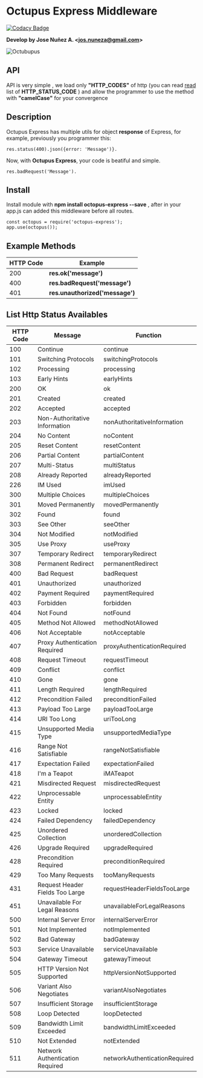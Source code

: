 # Octupus Express Middleware

   [![Codacy Badge](https://api.codacy.com/project/badge/Grade/b9968baf198a4d1a9568d663fd24c560)](https://www.codacy.com/manual/jsDotx3/Octupus-Express?utm_source=github.com&amp;utm_medium=referral&amp;utm_content=jsDotx3/Octupus-Express&amp;utm_campaign=Badge_Grade)

**Develop by Jose Nuñez A. <[jos.nuneza@gmail.com](malito:jos.nuneza@gmail.com)>**

![Octubupus](https://i.imgur.com/noVwE9b.png)

## API

API is very simple , we load only **"HTTP_CODES"** of http (you can read [read](https://nodejs.org/api/http.html#http_http_status_codes) list of **HTTP_STATUS_CODE** ) and allow the programmer to use the method with **"camelCase"** for your convergence

## Description

Octupus Express has multiple utils for object **response** of Express, for example, previously you programmer this:
```
res.status(400).json({error: 'Message')}.
```
Now, with **Octupus Express**, your code is beatiful and simple.
```
res.badRequest('Message').
```


## Install

Install module with **npm install octopus-express --save** , after in your app.js can added this middleware before all routes.

```
const octopus = require('octopus-express');
app.use(octopus());
```

## Example Methods
| HTTP Code  | Example  | 
|--|--|
200 | **res.ok('message')** |
400 | **res.badRequest('message')** |
401 | **res.unauthorized('message')** |

## List Http Status Availables
| HTTP Code  | Message |   Function  | 
|--|--|--|
|  100  |  Continue  |  continue  |
|  101  |  Switching  Protocols  |  switchingProtocols  |
|  102  |  Processing  |  processing  |
|  103  |  Early  Hints  |  earlyHints  |
|  200  |  OK  |  ok  |
|  201  |  Created  |  created  |
|  202  |  Accepted  |  accepted  |
|  203  |  Non-Authoritative  Information  |  nonAuthoritativeInformation  |
|  204  |  No  Content  |  noContent  |
|  205  |  Reset  Content  |  resetContent  |
|  206  |  Partial  Content  |  partialContent  |
|  207  |  Multi-Status  |  multiStatus  |
|  208  |  Already  Reported  |  alreadyReported  |
|  226  |  IM  Used  |  imUsed  |
|  300  |  Multiple  Choices  |  multipleChoices  |
|  301  |  Moved  Permanently  |  movedPermanently  |
|  302  |  Found  |  found  |
|  303  |  See  Other  |  seeOther  |
|  304  |  Not  Modified  |  notModified  |
|  305  |  Use  Proxy  |  useProxy  |
|  307  |  Temporary  Redirect  |  temporaryRedirect  |
|  308  |  Permanent  Redirect  |  permanentRedirect  |
|  400  |  Bad  Request  |  badRequest  |
|  401  |  Unauthorized  |  unauthorized  |
|  402  |  Payment  Required  |  paymentRequired  |
|  403  |  Forbidden  |  forbidden  |
|  404  |  Not  Found  |  notFound  |
|  405  |  Method  Not  Allowed  |  methodNotAllowed  |
|  406  |  Not  Acceptable  |  notAcceptable  |
|  407  |  Proxy  Authentication  Required  |  proxyAuthenticationRequired  |
|  408  |  Request  Timeout  |  requestTimeout  |
|  409  |  Conflict  |  conflict  |
|  410  |  Gone  |  gone  |
|  411  |  Length  Required  |  lengthRequired  |
|  412  |  Precondition  Failed  |  preconditionFailed  |
|  413  |  Payload  Too  Large  |  payloadTooLarge  |
|  414  |  URI  Too  Long  |  uriTooLong  |
|  415  |  Unsupported  Media  Type  |  unsupportedMediaType  |
|  416  |  Range  Not  Satisfiable  |  rangeNotSatisfiable  |
|  417  |  Expectation  Failed  |  expectationFailed  |
|  418  |  I'm a Teapot | iMATeapot |
|  421  |  Misdirected  Request  |  misdirectedRequest  |
|  422  |  Unprocessable  Entity  |  unprocessableEntity  |
|  423  |  Locked  |  locked  |
|  424  |  Failed  Dependency  |  failedDependency  |
|  425  |  Unordered  Collection  |  unorderedCollection  |
|  426  |  Upgrade  Required  |  upgradeRequired  |
|  428  |  Precondition  Required  |  preconditionRequired  |
|  429  |  Too  Many  Requests  |  tooManyRequests  |
|  431  |  Request  Header  Fields  Too  Large  |  requestHeaderFieldsTooLarge  |
|  451  |  Unavailable  For  Legal  Reasons  |  unavailableForLegalReasons  |
|  500  |  Internal  Server  Error  |  internalServerError  |
|  501  |  Not  Implemented  |  notImplemented  |
|  502  |  Bad  Gateway  |  badGateway  |
|  503  |  Service  Unavailable  |  serviceUnavailable  |
|  504  |  Gateway  Timeout  |  gatewayTimeout  |
|  505  |  HTTP  Version  Not  Supported  |  httpVersionNotSupported  |
|  506  |  Variant  Also  Negotiates  |  variantAlsoNegotiates  |
|  507  |  Insufficient  Storage  |  insufficientStorage  |
|  508  |  Loop  Detected  |  loopDetected  |
|  509  |  Bandwidth  Limit  Exceeded  |  bandwidthLimitExceeded  |
|  510  |  Not  Extended  |  notExtended  |
|  511  |  Network  Authentication  Required  |  networkAuthenticationRequired  |
